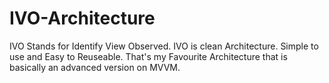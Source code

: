 # IVO-Architecture

IVO Stands for Identify View Observed.
IVO is clean Architecture. Simple to use and Easy to Reuseable.
That's my Favourite Architecture that is basically an advanced version on MVVM. 



